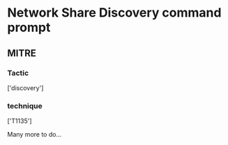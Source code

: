 # Network Share Discovery command prompt

## MITRE

### Tactic
['discovery']

### technique
['T1135']

Many more to do...

